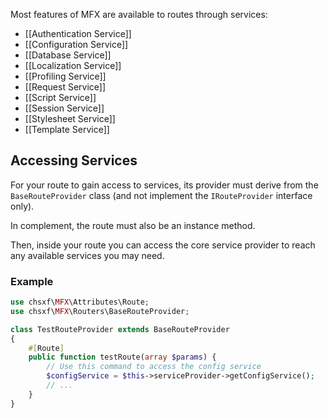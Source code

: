 Most features of MFX are available to routes through services:

- [[Authentication Service]]
- [[Configuration Service]]
- [[Database Service]]
- [[Localization Service]]
- [[Profiling Service]]
- [[Request Service]]
- [[Script Service]]
- [[Session Service]]
- [[Stylesheet Service]]
- [[Template Service]]

## Accessing Services

For your route to gain access to services, its provider must derive from the `BaseRouteProvider` class (and not implement the `IRouteProvider` interface only).

In complement, the route must also be an instance method.

Then, inside your route you can access the core service provider to reach any available services you may need.

### Example

```php
use chsxf\MFX\Attributes\Route;
use chsxf\MFX\Routers\BaseRouteProvider;

class TestRouteProvider extends BaseRouteProvider
{
    #[Route]
    public function testRoute(array $params) {
        // Use this command to access the config service
        $configService = $this->serviceProvider->getConfigService();
        // ...
    }
}
```
